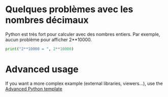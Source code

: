 # Quelques problèmes avec les nombres décimaux

Python est très fort pour calculer avec des nombres entiers.
Par exemple, aucun problème pour afficher 2**10000.

```python runnable
print("2**10000 = ", 2**10000)
```

# Advanced usage

If you want a more complex example (external libraries, viewers...), use the [Advanced Python template](https://tech.io/select-repo/429)
